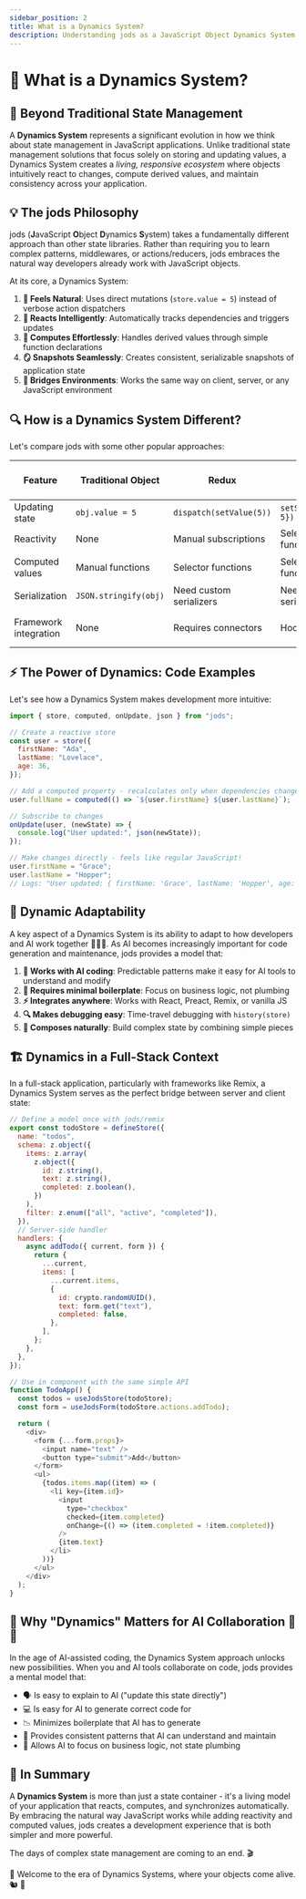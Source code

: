 ```yaml
---
sidebar_position: 2
title: What is a Dynamics System?
description: Understanding jods as a JavaScript Object Dynamics System
---
```


# 🧠 What is a Dynamics System?

## 🔄 Beyond Traditional State Management

A **Dynamics System** represents a significant evolution in how we think about state management in JavaScript applications. Unlike traditional state management solutions that focus solely on storing and updating values, a Dynamics System creates a _living, responsive ecosystem_ where objects intuitively react to changes, compute derived values, and maintain consistency across your application.

## 💡 The jods Philosophy

jods (**J**avaScript **O**bject **D**ynamics **S**ystem) takes a fundamentally different approach than other state libraries. Rather than requiring you to learn complex patterns, middlewares, or actions/reducers, jods embraces the natural way developers already work with JavaScript objects.

At its core, a Dynamics System:

1. **📱 Feels Natural**: Uses direct mutations (`store.value = 5`) instead of verbose action dispatchers
2. **🔄 Reacts Intelligently**: Automatically tracks dependencies and triggers updates
3. **🧮 Computes Effortlessly**: Handles derived values through simple function declarations
4. **🪞 Snapshots Seamlessly**: Creates consistent, serializable snapshots of application state
5. **🧬 Bridges Environments**: Works the same way on client, server, or any JavaScript environment

## 🔍 How is a Dynamics System Different?

Let's compare jods with some other popular approaches:

| Feature               | Traditional Object    | Redux                   | Zustand                 | jods (Dynamics System)              |
| --------------------- | --------------------- | ----------------------- | ----------------------- | ----------------------------------- |
| Updating state        | `obj.value = 5`       | `dispatch(setValue(5))` | `setState({value: 5})`  | `store.value = 5`                   |
| Reactivity            | None                  | Manual subscriptions    | Selector functions      | Automatic + granular                |
| Computed values       | Manual functions      | Selector functions      | Selector functions      | `computed(() => store.x + store.y)` |
| Serialization         | `JSON.stringify(obj)` | Need custom serializers | Need custom serializers | `json(store)`                       |
| Framework integration | None                  | Requires connectors     | Hooks                   | Lightweight direct hooks            |

## ⚡ The Power of Dynamics: Code Examples

Let's see how a Dynamics System makes development more intuitive:

```js
import { store, computed, onUpdate, json } from "jods";

// Create a reactive store
const user = store({
  firstName: "Ada",
  lastName: "Lovelace",
  age: 36,
});

// Add a computed property - recalculates only when dependencies change
user.fullName = computed(() => `${user.firstName} ${user.lastName}`);

// Subscribe to changes
onUpdate(user, (newState) => {
  console.log("User updated:", json(newState));
});

// Make changes directly - feels like regular JavaScript!
user.firstName = "Grace";
user.lastName = "Hopper";
// Logs: "User updated: { firstName: 'Grace', lastName: 'Hopper', age: 36, fullName: 'Grace Hopper' }"
```

## 🦋 Dynamic Adaptability

A key aspect of a Dynamics System is its ability to adapt to how developers and AI work together 🧑‍💻🤖. As AI becomes increasingly important for code generation and maintenance, jods provides a model that:

1. **🤖 Works with AI coding**: Predictable patterns make it easy for AI tools to understand and modify
2. **📝 Requires minimal boilerplate**: Focus on business logic, not plumbing
3. **⚡ Integrates anywhere**: Works with React, Preact, Remix, or vanilla JS
4. **🔍 Makes debugging easy**: Time-travel debugging with `history(store)`
5. **🧩 Composes naturally**: Build complex state by combining simple pieces

## 🏗️ Dynamics in a Full-Stack Context

In a full-stack application, particularly with frameworks like Remix, a Dynamics System serves as the perfect bridge between server and client state:

```js
// Define a model once with jods/remix
export const todoStore = defineStore({
  name: "todos",
  schema: z.object({
    items: z.array(
      z.object({
        id: z.string(),
        text: z.string(),
        completed: z.boolean(),
      })
    ),
    filter: z.enum(["all", "active", "completed"]),
  }),
  // Server-side handler
  handlers: {
    async addTodo({ current, form }) {
      return {
        ...current,
        items: [
          ...current.items,
          {
            id: crypto.randomUUID(),
            text: form.get("text"),
            completed: false,
          },
        ],
      };
    },
  },
});

// Use in component with the same simple API
function TodoApp() {
  const todos = useJodsStore(todoStore);
  const form = useJodsForm(todoStore.actions.addTodo);

  return (
    <div>
      <form {...form.props}>
        <input name="text" />
        <button type="submit">Add</button>
      </form>
      <ul>
        {todos.items.map((item) => (
          <li key={item.id}>
            <input
              type="checkbox"
              checked={item.completed}
              onChange={() => (item.completed = !item.completed)}
            />
            {item.text}
          </li>
        ))}
      </ul>
    </div>
  );
}
```

## 🤝 Why "Dynamics" Matters for AI Collaboration 🤖 🧠

In the age of AI-assisted coding, the Dynamics System approach unlocks new possibilities. When you and AI tools collaborate on code, jods provides a mental model that:

- 🗣️ Is easy to explain to AI ("update this state directly")
- 💻 Is easy for AI to generate correct code for
- 📉 Minimizes boilerplate that AI has to generate
- 🔄 Provides consistent patterns that AI can understand and maintain
- 🧩 Allows AI to focus on business logic, not state plumbing

## 🌟 In Summary

A **Dynamics System** is more than just a state container - it's a living model of your application that reacts, computes, and synchronizes automatically. By embracing the natural way JavaScript works while adding reactivity and computed values, jods creates a development experience that is both simpler and more powerful.

The days of complex state management are coming to an end. 🎬

👋 Welcome to the era of Dynamics Systems, where your objects come alive. 🐿️ 🦆
